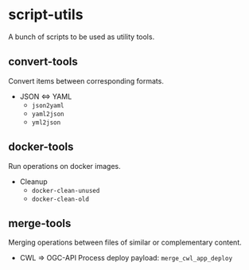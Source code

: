# script-utils

A bunch of scripts to be used as utility tools.

## convert-tools

Convert items between corresponding formats.

- JSON <=> YAML
    - `json2yaml`
    - `yaml2json`
    - `yml2json`

## docker-tools

Run operations on docker images.

- Cleanup
    - `docker-clean-unused`
    - `docker-clean-old`

## merge-tools

Merging operations between files of similar or complementary content.

- CWL => OGC-API Process deploy payload: `merge_cwl_app_deploy`
